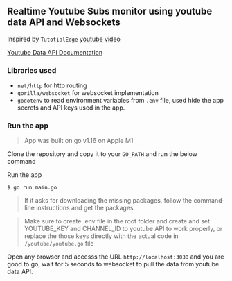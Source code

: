 ## Realtime Youtube Subs monitor using youtube data API and Websockets 

Inspired by `TutotialEdge` [youtube video](https://www.youtube.com/watch?v=n3BQLHtsrkM)

[Youtube Data API Documentation](https://developers.google.com/youtube/v3/docs/channels/list?hl=en_GB)

### Libraries used 

- `net/http` for http routing
- `gorilla/websocket` for websocket implementation
- `godotenv` to read environment variables from `.env` file, used hide the app secrets and API keys used in the app.

### Run the app 

> App was built on go v1.16 on Apple M1

Clone the repository and copy it to your `GO_PATH` and run the below command

Run the app
```
$ go run main.go
```
> If it asks for downloading the missing packages, follow the command-line instructions and get the packages

> Make sure to create .env file in the root folder and create and set YOUTUBE_KEY and CHANNEL_ID to youtube API to work properly, or replace the those keys directly with the actual code in `/youtube/youtube.go` file

Open any browser and accesss the URL `http://localhost:3030` and you are good to go, wait for 5 seconds to websocket to pull the data from youtube data API.